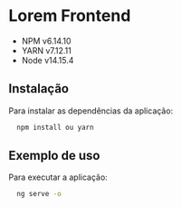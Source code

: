 # Lorem Frontend

* NPM v6.14.10
* YARN v7.12.11
* Node v14.15.4

## Instalação

Para instalar as dependências da aplicação:
```bash
  npm install ou yarn
```

## Exemplo de uso

Para executar a aplicação:
```bash
  ng serve -o 
```
